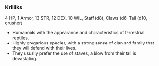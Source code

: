 ### Krilliks
4 HP, 1 Armor, 13 STR, 12 DEX, 10 WIL, Staff (d8), Claws (d6) Tail (d10, crusher)
- Humanoids with the appearance and characteristics of terrestrial reptiles.
- Highly gregarious species, with a strong sense of clan and family that they will defend with their lives.
- They usually prefer the use of staves, a blow from their tail is devastating.


